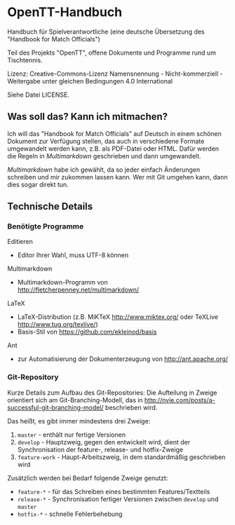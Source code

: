 # OpenTT-Handbuch

Handbuch für Spielverantwortliche (eine deutsche Übersetzung des "Handbook for Match Officials")

Teil des Projekts "OpenTT", offene Dokumente und Programme rund um Tischtennis.

Lizenz: Creative-Commons-Lizenz Namensnennung - Nicht-kommerziell - Weitergabe unter gleichen Bedingungen 4.0 International

Siehe Datei LICENSE.

## Was soll das? Kann ich mitmachen?

Ich will das "Handbook for Match Officials" auf Deutsch in einem schönen Dokument zur Verfügung stellen, das auch in verschiedene Formate umgewandelt werden kann, z.B. als PDF-Datei oder HTML.
Dafür werden die Regeln in *Multimarkdown* geschrieben und dann umgewandelt.

*Multimarkdown* habe ich gewählt, da so jeder einfach Änderungen schreiben und mir zukommen lassen kann.
Wer mit Git umgehen kann, dann dies sogar direkt tun.

## Technische Details

### Benötigte Programme

Editieren

- Editor Ihrer Wahl, muss UTF-8 können

Multimarkdown

- Multimarkdown-Programm von http://fletcherpenney.net/multimarkdown/

LaTeX

- LaTeX-Distribution (z.B. MiKTeX http://www.miktex.org/ oder TeXLive http://www.tug.org/texlive/)
- Basis-Stil von https://github.com/ekleinod/basis

Ant

- zur Automatisierung der Dokumenterzeugung von http://ant.apache.org/

### Git-Repository

Kurze Details zum Aufbau des Git-Repositories:
Die Aufteilung in Zweige orientiert sich am Git-Branching-Modell, das in http://nvie.com/posts/a-successful-git-branching-model/ beschrieben wird.

Das heißt, es gibt immer mindestens drei Zweige:

1. `master` - enthält nur fertige Versionen
2. `develop` - Hauptzweig, gegen den entwickelt wird, dient der Synchronisation der feature-, release- und hotfix-Zweige
3. `feature-work` - Haupt-Arbeitszweig, in dem standardmäßig geschrieben wird

Zusätzlich werden bei Bedarf folgende Zweige genutzt:

- `feature-*` - für das Schreiben eines bestimmten Features/Textteils
- `release-*` - Synchronisation fertiger Versionen zwischen `develop` und `master`
- `hotfix-*` - schnelle Fehlerbehebung


